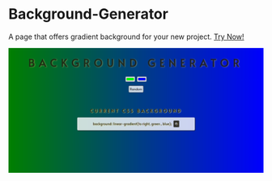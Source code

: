 # Background-Generator
A page that offers gradient background for your new project.
[Try Now!](https://yahyanaq.github.io/Background-Generator/)



![This is an image](https://github.com/YahyaNaq/Background-Generator/blob/main/BgG.png)
